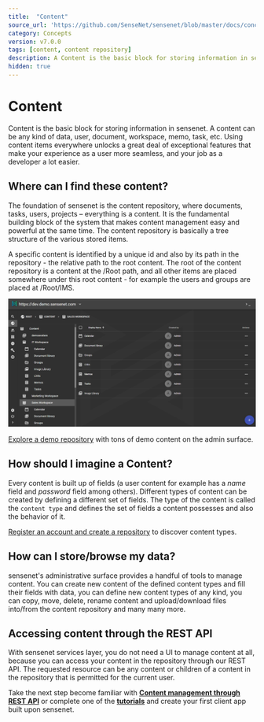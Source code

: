 ```yaml
---
title:  "Content"
source_url: 'https://github.com/SenseNet/sensenet/blob/master/docs/concepts/content.md'
category: Concepts
version: v7.0.0
tags: [content, content repository] 
description: A Content is the basic block for storing information in sensenet. A Content can be any kind of data, users, documents, memos, tasks, text files, etc. are all referred to as content in the portal.
hidden: true
---
```


# Content

Content is the basic block for storing information in sensenet. A content can be any kind of data, user, document, workspace, memo, task, etc. Using content items everywhere unlocks a great deal of exceptional features that make your experience as a user more seamless, and your job as a developer a lot easier. 

## Where can I find these content?

The foundation of sensenet is the content repository, where documents, tasks, users, projects – everything is a content. It is the fundamental building block of the system that makes content management easy and powerful at the same time. The content repository is basically a tree structure of the various stored items. 

A specific content is identified by a unique id and also by its path in the repository - the relative path to the root content. The root of the content repository is a content at the /Root path, and all other items are placed somewhere under this root content - for example the users and groups are placed at /Root/IMS.

![Content tree](/img/admin-ui-content.png "Content tree")

<div class="docs-highlight">
    <i class="fa fa-info"></i>
    <p>
        <a href="/docs/tutorials/explore-1000-content-demo-repository/#adminui">Explore a demo repository</a> with tons of demo content on the admin surface</a>.
    </p>
</div>

## How should I imagine a Content?

Every content is built up of fields (a user content for example has a *name* field and *password* field among others). Different types of content can be created by defining a different set of fields. The type of the content is called the ```content type``` and defines the set of fields a content possesses and also the behavior of it. 

<div class="docs-highlight">
    <i class="fa fa-info"></i>
    <p>
        <a href="https://sensenet.com/sign-up">Register an account and create a repository</a> to discover content types.
    </p>
</div>

## How can I store/browse my data?

sensenet's administrative surface provides a handful of tools to manage content. You can create new content of the defined content types and fill their fields with data, you can define new content types of any kind, you can copy, move, delete, rename content and upload/download files into/from the content repository and many many more.

## Accessing content through the REST API

With sensenet services layer, you do not need a UI to manage content at all, because you can access your content in the repository through our REST API. The requested resource can be any content or children of a content in the repository that is permitted for the current user. 

<div class="docs-highlight">
    <i class="fa fa-info"></i>
    <p>
        Take the next step become familiar with <a href="/docs/concepts/content-management-through-rest-api"><strong>Content management through REST API</strong></a> or complete one of the <a href="/docs/tutorials"><strong>tutorials</strong></a> and create your first client app built upon sensenet.
    </p>
</div>
